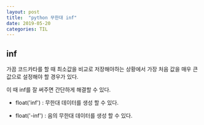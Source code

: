 ```yaml
---
layout: post
title:  "python 무한대 inf"
date: 2019-05-20
categories: TIL
---
```

## inf

가끔 코드카타를 할 때 최소값을 비교로 저장해야하는 상황에서 가장 처음 값을 매우 큰 값으로 설정해야 할 경우가 있다.  

이 때 inf를 잘 써주면 간단하게 해결할 수 있다.  

- float('inf') : 무한대 데이터를 생성 할 수 있다.

- float('-inf') : 음의 무한대 데이터를 생성 할 수 있다.

